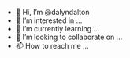 - 👋 Hi, I’m @dalyndalton
- 👀 I’m interested in ...
- 🌱 I’m currently learning ...
- 💞️ I’m looking to collaborate on ...
- 📫 How to reach me ...

<!---
dalyndalton/dalyndalton is a ✨ special ✨ repository because its `README.md` (this file) appears on your GitHub profile.
You can click the Preview link to take a look at your changes.
--->
